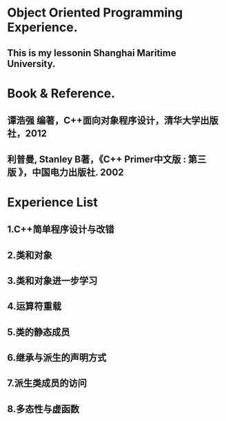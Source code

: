 # Object Oriented Programming Experience.
## This is my lessonin Shanghai Maritime University.

# Book & Reference.
## 谭浩强 编著，C++面向对象程序设计，清华大学出版社，2012
## 利普曼,  Stanley B著，《C++ Primer中文版 : 第三版 》，中国电力出版社.  2002

# Experience List

## 1.C++简单程序设计与改错
## 2.类和对象
## 3.类和对象进一步学习
## 4.运算符重载
## 5.类的静态成员
## 6.继承与派生的声明方式
## 7.派生类成员的访问
## 8.多态性与虚函数
